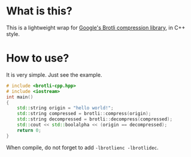 # What is this?

This is a lightweight wrap for [Google's Brotli compression library](https://github.com/google/brotli), in C++ style.

# How to use?

It is very simple. Just see the example.

```c++
# include <brotli-cpp.hpp>
# include <iostream>
int main()
{
    std::string origin = "hello world!";
    std::string compressed = brotli::compress(origin);
    std::string decompressed = brotli::decompress(compressed);
    std::cout << std::boolalpha << (origin == decompressed);
    return 0;
}
```

When compile, do not forget to add `-lbrotlienc -lbrotlidec`.
